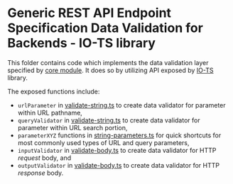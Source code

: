 # Generic REST API Endpoint Specification Data Validation for Backends - IO-TS library
This folder contains code which implements the data validation layer specified by [core module](../../core/data-server).
It does so by utilizing API exposed by [IO-TS](https://github.com/gcanti/io-ts) library.

The exposed functions include:
- `urlParameter` in [validate-string.ts](./validate-string.ts) to create data validator for parameter within URL pathname,
- `queryValidator` in [validate-string.ts](./validate-string.ts) to create data validator for parameter within URL search portion,
- `parameterXYZ` functions in [string-parameters.ts](./string-parameters.ts) for quick shortcuts for most commonly used types of URL and query parameters,
- `inputValidator` in [validate-body.ts](./validate-body.ts) to create data validator for HTTP *request* body, and
- `outputValidator` in [validate-body.ts](./validate-body.ts) to create data validator for HTTP *response* body.
